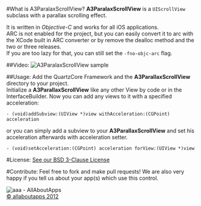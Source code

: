  
#What is A3ParalaxScrollView?
**A3ParalaxScrollView** is a `UIScrollView` subclass with a parallax scrolling effect.  

It is written in *Objective-C* and works for all iOS applications.  
ARC is not enabled for the project, but you can easily convert it to arc with the XCode built in ARC converter or by remove the dealloc method and the two or three releases.  
If you are too lazy for that, you can still set the `-fno-objc-arc` flag.

##Video:
![A3ParalaxScrollView sample](https://dl.dropbox.com/u/9934540/aaa/A3ParallaxScrollViewSample.gif "A3ParalaxScrollView Sample Video")

##Usage:
Add the QuartzCore Framework and the **A3ParallaxScrollView** directory to your project.  
Initialize a **A3ParallaxScrollView** like any other View by code or in the InterfaceBuilder.
Now you can add any views to it with a specified acceleration:

`- (void)addSubview:(UIView *)view withAcceleration:(CGPoint) acceleration`

or you can simply add a subview to your **A3ParallaxScrollView** and set his acceleration afterwards with acceleration setter.

`- (void)setAcceleration:(CGPoint) acceleration forView:(UIView *)view`
 
#License:
[See our BSD 3-Clause License](https://github.com/allaboutapps/A3ParallaxScrollView/blob/master/LICENSE.txt)

#Contribute:
Feel free to fork and make pull requests! We are also very happy if you tell us about your app(s) which use this control.  


![aaa - AllAboutApps](https://dl.dropbox.com/u/9934540/aaa/aaaLogo.png "aaa - AllAboutApps")  
[© allaboutapps 2012](http://www.allaboutapps.at)